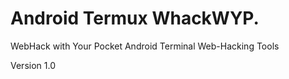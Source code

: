 # Android Termux WhackWYP.

WebHack with Your Pocket
Android Terminal Web-Hacking Tools

Version 1.0
